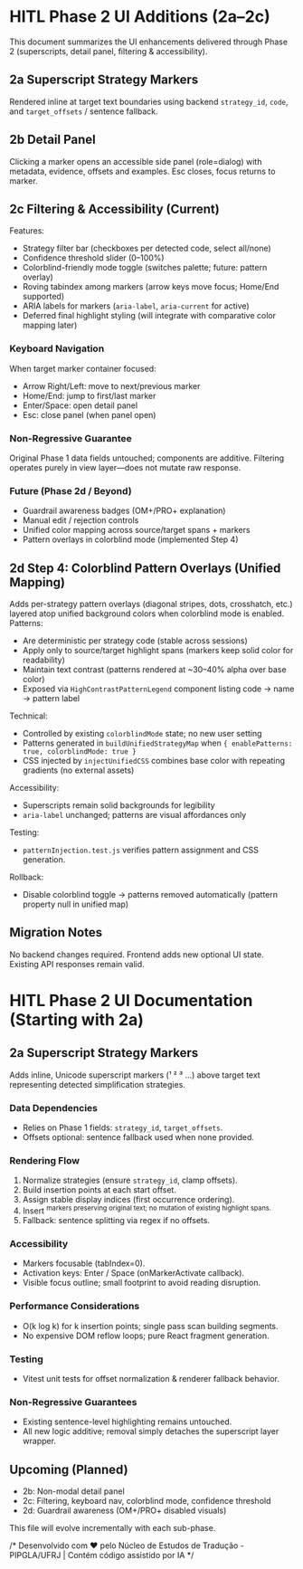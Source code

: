 # HITL Phase 2 UI Additions (2a–2c)

This document summarizes the UI enhancements delivered through Phase 2 (superscripts, detail panel, filtering & accessibility).

## 2a Superscript Strategy Markers
Rendered inline at target text boundaries using backend `strategy_id`, `code`, and `target_offsets` / sentence fallback.

## 2b Detail Panel
Clicking a marker opens an accessible side panel (role=dialog) with metadata, evidence, offsets and examples. Esc closes, focus returns to marker.

## 2c Filtering & Accessibility (Current)
Features:
- Strategy filter bar (checkboxes per detected code, select all/none)
- Confidence threshold slider (0–100%)
- Colorblind-friendly mode toggle (switches palette; future: pattern overlay)
- Roving tabindex among markers (arrow keys move focus; Home/End supported)
- ARIA labels for markers (`aria-label`, `aria-current` for active)
- Deferred final highlight styling (will integrate with comparative color mapping later)

### Keyboard Navigation
When target marker container focused:
- Arrow Right/Left: move to next/previous marker
- Home/End: jump to first/last marker
- Enter/Space: open detail panel
- Esc: close panel (when panel open)

### Non-Regressive Guarantee
Original Phase 1 data fields untouched; components are additive. Filtering operates purely in view layer—does not mutate raw response.

### Future (Phase 2d / Beyond)
- Guardrail awareness badges (OM+/PRO+ explanation)
- Manual edit / rejection controls
- Unified color mapping across source/target spans + markers
 - Pattern overlays in colorblind mode (implemented Step 4)

## 2d Step 4: Colorblind Pattern Overlays (Unified Mapping)
Adds per-strategy pattern overlays (diagonal stripes, dots, crosshatch, etc.) layered atop unified background colors when colorblind mode is enabled. Patterns:
- Are deterministic per strategy code (stable across sessions)
- Apply only to source/target highlight spans (markers keep solid color for readability)
- Maintain text contrast (patterns rendered at ~30–40% alpha over base color)
- Exposed via `HighContrastPatternLegend` component listing code → name → pattern label

Technical:
- Controlled by existing `colorblindMode` state; no new user setting
- Patterns generated in `buildUnifiedStrategyMap` when `{ enablePatterns: true, colorblindMode: true }`
- CSS injected by `injectUnifiedCSS` combines base color with repeating gradients (no external assets)

Accessibility:
- Superscripts remain solid backgrounds for legibility
- `aria-label` unchanged; patterns are visual affordances only

Testing:
- `patternInjection.test.js` verifies pattern assignment and CSS generation.

Rollback:
- Disable colorblind toggle → patterns removed automatically (pattern property null in unified map)

## Migration Notes
No backend changes required. Frontend adds new optional UI state. Existing API responses remain valid.
# HITL Phase 2 UI Documentation (Starting with 2a)

## 2a Superscript Strategy Markers
Adds inline, Unicode superscript markers (¹ ² ³ ...) above target text representing detected simplification strategies.

### Data Dependencies
- Relies on Phase 1 fields: `strategy_id`, `target_offsets`.
- Offsets optional: sentence fallback used when none provided.

### Rendering Flow
1. Normalize strategies (ensure `strategy_id`, clamp offsets).
2. Build insertion points at each start offset.
3. Assign stable display indices (first occurrence ordering).
4. Insert <sup> markers preserving original text; no mutation of existing highlight spans.
5. Fallback: sentence splitting via regex if no offsets.

### Accessibility
- Markers focusable (tabIndex=0).
- Activation keys: Enter / Space (onMarkerActivate callback).
- Visible focus outline; small footprint to avoid reading disruption.

### Performance Considerations
- O(k log k) for k insertion points; single pass scan building segments.
- No expensive DOM reflow loops; pure React fragment generation.

### Testing
- Vitest unit tests for offset normalization & renderer fallback behavior.

### Non-Regressive Guarantees
- Existing sentence-level highlighting remains untouched.
- All new logic additive; removal simply detaches the superscript layer wrapper.

## Upcoming (Planned)
- 2b: Non-modal detail panel
- 2c: Filtering, keyboard nav, colorblind mode, confidence threshold
- 2d: Guardrail awareness (OM+/PRO+ disabled visuals)

This file will evolve incrementally with each sub-phase.

/*
Desenvolvido com ❤️ pelo Núcleo de Estudos de Tradução - PIPGLA/UFRJ | Contém código assistido por IA
*/
